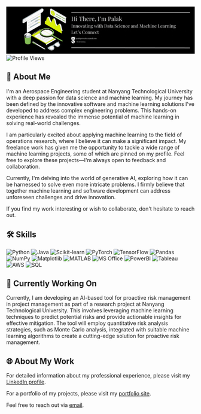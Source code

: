 ![Banner](https://github.com/SpaceExp263/SpaceExp263/blob/main/Navy%20Blue%20Geometric%20Technology%20LinkedIn%20Banner%20(1).gif)
![Profile Views](https://komarev.com/ghpvc/?username=palakporwal&color=blueviolet)

## 🚀 About Me

I'm an Aerospace Engineering student at Nanyang Technological University with a deep passion for data science and machine learning. My journey has been defined by the innovative software and machine learning solutions I've developed to address complex engineering problems. This hands-on experience has revealed the immense potential of machine learning in solving real-world challenges.

I am particularly excited about applying machine learning to the field of operations research, where I believe it can make a significant impact. My freelance work has given me the opportunity to tackle a wide range of machine learning projects, some of which are pinned on my profile. Feel free to explore these projects—I'm always open to feedback and collaboration.

Currently, I'm delving into the world of generative AI, exploring how it can be harnessed to solve even more intricate problems. I firmly believe that together machine learning and software development can address unforeseen challenges and drive innovation.

If you find my work interesting or wish to collaborate, don't hesitate to reach out. 
## 🛠 Skills

<p align="left">
  <img src="https://img.shields.io/badge/Python-3776AB?style=for-the-badge&logo=python&logoColor=white" alt="Python"/>
  <img src="https://img.shields.io/badge/Java-007396?style=for-the-badge&logo=java&logoColor=white" alt="Java"/>
  <img src="https://img.shields.io/badge/Scikit--learn-F7931E?style=for-the-badge&logo=scikit-learn&logoColor=white" alt="Scikit-learn"/>
  <img src="https://img.shields.io/badge/PyTorch-EE4C2C?style=for-the-badge&logo=pytorch&logoColor=white" alt="PyTorch"/>
  <img src="https://img.shields.io/badge/TensorFlow-FF6F00?style=for-the-badge&logo=tensorflow&logoColor=white" alt="TensorFlow"/>
  <img src="https://img.shields.io/badge/Pandas-150458?style=for-the-badge&logo=pandas&logoColor=white" alt="Pandas"/>
  <img src="https://img.shields.io/badge/NumPy-013243?style=for-the-badge&logo=numpy&logoColor=white" alt="NumPy"/>
  <img src="https://img.shields.io/badge/Matplotlib-008080?style=for-the-badge&logo=matplotlib&logoColor=white" alt="Matplotlib"/>
  <img src="https://img.shields.io/badge/MATLAB-0076A8?style=for-the-badge&logo=mathworks&logoColor=white" alt="MATLAB"/>
  <img src="https://img.shields.io/badge/Microsoft_Office-D83B01?style=for-the-badge&logo=microsoft-office&logoColor=white" alt="MS Office"/>
  <img src="https://img.shields.io/badge/PowerBI-F2C811?style=for-the-badge&logo=powerbi&logoColor=white" alt="PowerBI"/>
  <img src="https://img.shields.io/badge/Tableau-E97627?style=for-the-badge&logo=tableau&logoColor=white" alt="Tableau"/>
  <img src="https://img.shields.io/badge/AWS-232F3E?style=for-the-badge&logo=amazon-aws&logoColor=white" alt="AWS"/>
  <img src="https://img.shields.io/badge/SQL-4479A1?style=for-the-badge&logo=postgresql&logoColor=white" alt="SQL"/>
</p>

## 🔭 Currently Working On

Currently, I am developing an AI-based tool for proactive risk management in project management as part of a research project at Nanyang Technological University. This involves leveraging machine learning techniques to predict potential risks and provide actionable insights for effective mitigation. The tool will employ quantitative risk analysis strategies, such as Monte Carlo analysis, integrated with suitable machine learning algorithms to create a cutting-edge solution for proactive risk management.

## 🌐 About My Work

For detailed information about my professional experience, please visit my <a href="https://www.linkedin.com/in/palak-porwal263/" target="_blank">LinkedIn profile</a>.

For a portfolio of my projects, please visit my [portfolio site](https://palakpwl07.github.io/).

Feel free to reach out via [email](mailto:palakporwal07@gmail.com).
